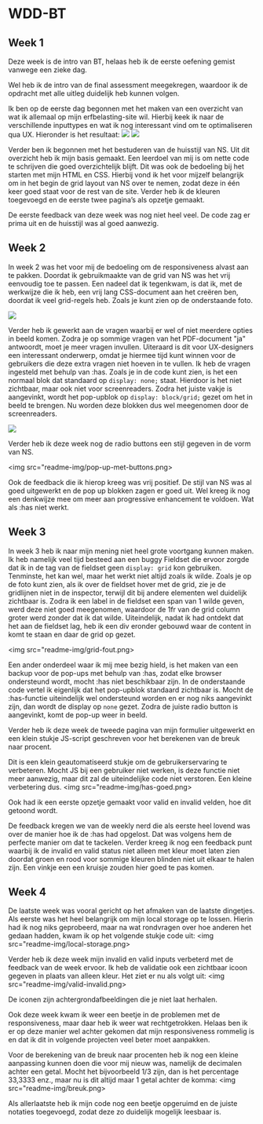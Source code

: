 # WDD-BT
 
<h2>Week 1</h2>

Deze week is de intro van BT, helaas heb ik de eerste oefening gemist vanwege een zieke dag.

Wel heb ik de intro van de final assessment meegekregen, waardoor ik de opdracht met alle uitleg duidelijk heb kunnen volgen.

Ik ben op de eerste dag begonnen met het maken van een overzicht van wat ik allemaal op mijn erfbelasting-site wil. Hierbij keek ik naar de verschillende inputtypes en wat ik nog interessant vind om te optimaliseren qua UX. Hieronder is het resultaat:
<img src="readme-img/Screenshot 2025-02-28 at 11.03.27.png">
<img src="readme-img/Screenshot 2025-02-28 at 11.03.33.png">


Verder ben ik begonnen met het bestuderen van de huisstijl van NS. Uit dit overzicht heb ik mijn basis gemaakt. Een leerdoel van mij is om nette code te schrijven die goed overzichtelijk blijft. Dit was ook de bedoeling bij het starten met mijn HTML en CSS. Hierbij vond ik het voor mijzelf belangrijk om in het begin de grid layout van NS over te nemen, zodat deze in één keer goed staat voor de rest van de site. Verder heb ik de kleuren toegevoegd en de eerste twee pagina’s als opzetje gemaakt.

De eerste feedback van deze week was nog niet heel veel. De code zag er prima uit en de huisstijl was al goed aanwezig.


<h2>Week 2</h2>

In week 2 was het voor mij de bedoeling om de responsiveness alvast aan te pakken. Doordat ik gebruikmaakte van de grid van NS was het vrij eenvoudig toe te passen. Een nadeel dat ik tegenkwam, is dat ik, met de werkwijze die ik heb, een vrij lang CSS-document aan het creëren ben, doordat ik veel grid-regels heb. Zoals je kunt zien op de onderstaande foto.

<img src="readme-img/grid.png">

Verder heb ik gewerkt aan de vragen waarbij er wel of niet meerdere opties in beeld komen. Zodra je op sommige vragen van het PDF-document "ja" antwoordt, moet je meer vragen invullen. Uiteraard is dit voor UX-designers een interessant onderwerp, omdat je hiermee tijd kunt winnen voor de gebruikers die deze extra vragen niet hoeven in te vullen. Ik heb de vragen ingesteld met behulp van :has. Zoals je in de code kunt zien, is het een normaal blok dat standaard op `display: none;` staat. Hierdoor is het niet zichtbaar, maar ook niet voor screenreaders. Zodra het juiste vakje is aangevinkt, wordt het pop-upblok op `display: block/grid;` gezet om het in beeld te brengen. Nu worden deze blokken dus wel meegenomen door de screenreaders.

<img src="readme-img/has-oud.png">

Verder heb ik deze week nog de radio buttons een stijl gegeven in de vorm van NS.

<img src="readme-img/pop-up-met-buttons.png>

Ook de feedback die ik hierop kreeg was vrij positief. De stijl van NS was al goed uitgewerkt en de pop up blokken zagen er goed uit. Wel kreeg ik nog een denkwijze mee om meer aan progressive enhancement te voldoen. Wat als :has niet werkt.

<h2>Week 3</h2>

In week 3 heb ik naar mijn mening niet heel grote voortgang kunnen maken. Ik heb namelijk veel tijd besteed aan een buggy Fieldset die ervoor zorgde dat ik in de tag van de fieldset geen `display: grid` kon gebruiken. Tenminste, het kan wel, maar het werkt niet altijd zoals ik wilde. Zoals je op de foto kunt zien, als ik over de fieldset hover met de grid, zie je de gridlijnen niet in de inspector, terwijl dit bij andere elementen wel duidelijk zichtbaar is. Zodra ik een label in de fieldset een span van 1 wilde geven, werd deze niet goed meegenomen, waardoor de 1fr van de grid column groter werd zonder dat ik dat wilde. Uiteindelijk, nadat ik had ontdekt dat het aan de fieldset lag, heb ik een div eronder gebouwd waar de content in komt te staan en daar de grid op gezet.

<img src="readme-img/grid-fout.png>

Een ander onderdeel waar ik mij mee bezig hield, is het maken van een backup voor de pop-ups met behulp van :has, zodat elke browser ondersteund wordt, mocht :has niet beschikbaar zijn. In de onderstaande code vertel ik eigenlijk dat het pop-upblok standaard zichtbaar is. Mocht de :has-functie uiteindelijk wel ondersteund worden en er nog niks aangevinkt zijn, dan wordt de display op `none` gezet. Zodra de juiste radio button is aangevinkt, komt de pop-up weer in beeld.

Verder heb ik deze week de tweede pagina van mijn formulier uitgewerkt en een klein stukje JS-script geschreven voor het berekenen van de breuk naar procent.

Dit is een klein geautomatiseerd stukje om de gebruikerservaring te verbeteren. Mocht JS bij een gebruiker niet werken, is deze functie niet meer aanwezig, maar dit zal de uiteindelijke code niet verstoren. Een kleine verbetering dus.
<img src="readme-img/has-goed.png>

Ook had ik een eerste opzetje gemaakt voor valid en invalid velden, hoe dit getoond wordt.

De feedback kregen we van de weekly nerd die als eerste heel lovend was over de manier hoe ik de :has had opgelost. Dat was volgens hem de perfecte manier om dat te tackelen. Verder kreeg ik nog een feedback punt waarbij ik de invalid en valid status niet alleen met kleur moet laten zien doordat groen en rood voor sommige kleuren blinden niet uit elkaar te halen zijn. Een vinkje een een kruisje zouden hier goed te pas komen.

<h2>Week 4</h2>

De laatste week was vooral gericht op het afmaken van de laatste dingetjes. Als eerste was het heel belangrijk om mijn local storage op te lossen. Hierin had ik nog niks geprobeerd, maar na wat rondvragen over hoe anderen het gedaan hadden, kwam ik op het volgende stukje code uit:
<img src="readme-img/local-storage.png>

Verder heb ik deze week mijn invalid en valid inputs verbeterd met de feedback van de week ervoor. Ik heb de validatie ook een zichtbaar icoon gegeven in plaats van alleen kleur. Het ziet er nu als volgt uit:
<img src="readme-img/valid-invalid.png>

De iconen zijn achtergrondafbeeldingen die je niet laat herhalen.

Ook deze week kwam ik weer een beetje in de problemen met de responsiveness, maar daar heb ik weer wat rechtgetrokken. Helaas ben ik er op deze manier wel achter gekomen dat mijn responsiveness rommelig is en dat ik dit in volgende projecten veel beter moet aanpakken.

Voor de berekening van de breuk naar procenten heb ik nog een kleine aanpassing kunnen doen die voor mij nieuw was, namelijk de decimalen achter een getal. Mocht het bijvoorbeeld 1/3 zijn, dan is het percentage 33,3333 enz., maar nu is dit altijd maar 1 getal achter de komma:
<img src="readme-img/breuk.png>

Als allerlaatste heb ik mijn code nog een beetje opgeruimd en de juiste notaties toegevoegd, zodat deze zo duidelijk mogelijk leesbaar is.